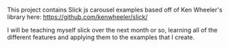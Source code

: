 This project contains Slick js carousel examples based off of Ken Wheeler's library here:
https://github.com/kenwheeler/slick/

I will be teaching myself slick over the next month or so, learning all of the different features and applying them to the examples that I create. 

